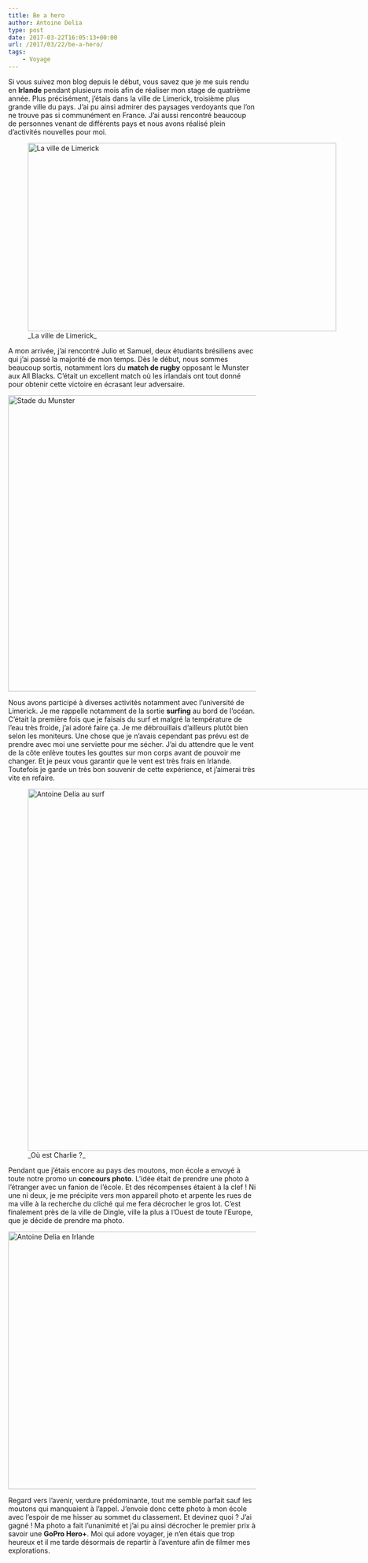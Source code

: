 ```yaml
---
title: Be a hero
author: Antoine Delia
type: post
date: 2017-03-22T16:05:13+00:00
url: /2017/03/22/be-a-hero/
tags:
    - Voyage
---
```

Si vous suivez mon blog depuis le début, vous savez que je me suis rendu en **Irlande** pendant plusieurs mois afin de réaliser mon stage de quatrième année. Plus précisément, j&#8217;étais dans la ville de Limerick, troisième plus grande ville du pays. J&#8217;ai pu ainsi admirer des paysages verdoyants que l&#8217;on ne trouve pas si communément en France. J&#8217;ai aussi rencontré beaucoup de personnes venant de différents pays et nous avons réalisé plein d&#8217;activités nouvelles pour moi.

<figure style="width: 627px" class="wp-caption aligncenter"><img loading="lazy" src="https://i0.wp.com/az616578.vo.msecnd.net/files/2016/07/15/636041406137785899732060500_Limerick%20city.jpg?resize=627%2C383" alt="La ville de Limerick" width="627" height="383" data-recalc-dims="1" /><figcaption class="wp-caption-text">_La ville de Limerick_</figcaption></figure>

A mon arrivée, j&#8217;ai rencontré Julio et Samuel, deux étudiants brésiliens avec qui j&#8217;ai passé la majorité de mon temps. Dès le début, nous sommes beaucoup sortis, notamment lors du **match de rugby** opposant le Munster aux All Blacks. C&#8217;était un excellent match où les irlandais ont tout donné pour obtenir cette victoire en écrasant leur adversaire.

<img loading="lazy" class="aligncenter" src="https://i0.wp.com/i.imgur.com/6JBeuPr.jpg?resize=1000%2C602&#038;ssl=1" alt="Stade du Munster" width="1000" height="602" data-recalc-dims="1" /> 

Nous avons participé à diverses activités notamment avec l&#8217;université de Limerick. Je me rappelle notamment de la sortie **surfing** au bord de l&#8217;océan. C&#8217;était la première fois que je faisais du surf et malgré la température de l&#8217;eau très froide, j&#8217;ai adoré faire ça. Je me débrouillais d&#8217;ailleurs plutôt bien selon les moniteurs. Une chose que je n&#8217;avais cependant pas prévu est de prendre avec moi une serviette pour me sécher. J&#8217;ai du attendre que le vent de la côte enlève toutes les gouttes sur mon corps avant de pouvoir me changer. Et je peux vous garantir que le vent est très frais en Irlande. Toutefois je garde un très bon souvenir de cette expérience, et j&#8217;aimerai très vite en refaire.

<figure style="width: 985px" class="wp-caption aligncenter"><img loading="lazy" src="https://i0.wp.com/i.imgur.com/YKBAy6b.jpg?resize=985%2C736&#038;ssl=1" alt="Antoine Delia au surf" width="985" height="736" data-recalc-dims="1" /><figcaption class="wp-caption-text">_Où est Charlie ?_</figcaption></figure>

Pendant que j&#8217;étais encore au pays des moutons, mon école a envoyé à toute notre promo un **concours photo**. L&#8217;idée était de prendre une photo à l&#8217;étranger avec un fanion de l&#8217;école. Et des récompenses étaient à la clef ! Ni une ni deux, je me précipite vers mon appareil photo et arpente les rues de ma ville à la recherche du cliché qui me fera décrocher le gros lot. C&#8217;est finalement près de la ville de Dingle, ville la plus à l&#8217;Ouest de toute l&#8217;Europe, que je décide de prendre ma photo.

<img loading="lazy" class="aligncenter" src="https://i0.wp.com/i.imgur.com/3CxeKoe.jpg?resize=935%2C524&#038;ssl=1" alt="Antoine Delia en Irlande" width="935" height="524" data-recalc-dims="1" /> 

Regard vers l&#8217;avenir, verdure prédominante, tout me semble parfait sauf les moutons qui manquaient à l&#8217;appel. J&#8217;envoie donc cette photo à mon école avec l&#8217;espoir de me hisser au sommet du classement. Et devinez quoi ? J&#8217;ai gagné ! Ma photo a fait l&#8217;unanimité et j&#8217;ai pu ainsi décrocher le premier prix à savoir une **GoPro Hero+**. Moi qui adore voyager, je n&#8217;en étais que trop heureux et il me tarde désormais de repartir à l&#8217;aventure afin de filmer mes explorations.